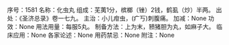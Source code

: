 序号：1581
名称：化虫丸
组成：芜荑1分，槟榔（锉）2钱，鹤虱（炒）半两。
出处：《圣济总录》卷一七九。
主治：小儿疳虫，(疒丂)刺腹痛。
加减：None
功效：None
用法用量：每服5丸。
制备方法：上为末，豮猪胆为丸，如麻子大。
临床应用：None
各家论述：None
用药禁忌：None
附注：None
